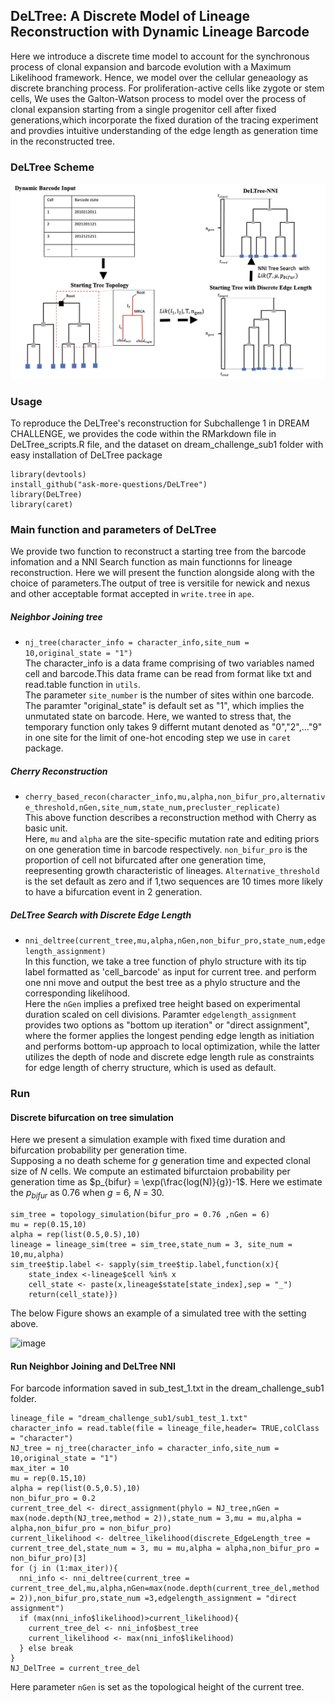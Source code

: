 ## DeLTree: A Discrete Model of Lineage Reconstruction with Dynamic Lineage Barcode
Here we introduce a discrete time model to account for the synchronous process of clonal expansion and barcode evolution with a Maximum Likelihood framework. Hence, we model over the cellular geneaology as discrete branching process. For proliferation-active cells like zygote or stem cells, We uses the Galton-Watson process to model over the process of clonal expansion starting from a single progenitor cell after fixed generations,which incorporate the fixed duration of the tracing experiment and provdies intuitive understanding of the edge length as generation time in the reconstructed tree.

### DeLTree Scheme
![Scheme of DeLTree](/SchemeOfDeLTree.jpg)


### Usage 
To reproduce the DeLTree's reconstruction for Subchallenge 1 in DREAM CHALLENGE, we provides the code within the RMarkdown file in DeLTree_scripts.R file, and the dataset on dream_challenge_sub1 folder with easy installation of DeLTree package
```
library(devtools)
install_github("ask-more-questions/DeLTree")
library(DeLTree)
library(caret)
```
### Main function and parameters of DeLTree
We provide two function to reconstruct a starting tree from the barcode infomation and a NNI Search function as main functionns for lineage reconstruction. Here we will present the function alongside along with the choice of parameters.The output of tree is versitile for newick and nexus and other acceptable format accepted in `write.tree` in `ape`.

##### Neighbor Joining tree
* `nj_tree(character_info = character_info,site_num = 10,original_state = "1")` <br>
The character_info is a data frame comprising of two variables named cell and barcode.This data frame can be read from format like txt and read.table function in `utils`. <br>
The parameter `site_number` is the number of sites within one barcode. The paramter "original_state" is default set as "1", which implies the unmutated state on barcode. Here, we wanted to stress that, the temporary function only takes 9 differnt mutant denoted as "0","2",..."9" in one site for the limit of one-hot encoding step we use in `caret` package.

##### Cherry Reconstruction
* `cherry_based_recon(character_info,mu,alpha,non_bifur_pro,alternative_threshold,nGen,site_num,state_num,precluster_replicate)` <br>
This above function describes a reconstruction method with Cherry as basic unit. <br>
Here, `mu` and `alpha` are the site-specific mutation rate and editing priors on one generation time in barcode respectively. 
`non_bifur_pro` is the proportion of cell not bifurcated after one generation time, reepresenting growth characteristic of lineages. `Alternative_threshold` is the set default as zero and if 1,two sequences are 10 times more likely to have a bifurcation event in 2 generation.


##### DeLTree Search with Discrete Edge Length
* `nni_deltree(current_tree,mu,alpha,nGen,non_bifur_pro,state_num,edgelength_assignment)` <br>
In this function, we take  a tree function of phylo structure with its tip label formatted as 'cell_barcode' as input for current tree. and perform one nni move and output the best tree as a phylo structure and the corresponding likelihood. <br>
Here the `nGen` implies a prefixed tree height based on experimental duration scaled on cell divisions. Paramter `edgelength_assignment` provides two options as "bottom up iteration" or "direct assignment", where the former applies the longest pending edge length as initiation and performs bottom-up approach to local optimization, while the latter utilizes the depth of node and discrete edge length rule as constraints for edge length of cherry structure, which is used as default.

### Run
#### Discrete bifurcation on tree simulation
Here we present a simulation example with fixed time duration and bifurcation probability per generation time.<br>
Supposing a no death scheme for $g$ generation time and expected clonal size of $N$ cells. We compute an estimated bifurctaion probability per generation time as $p_{bifur} = \exp(\frac{log(N)}{g})-1$. Here we estimate the $p_{bifur}$ as 0.76 when $g$ = 6, $N$ = 30. <br> 
```
sim_tree = topology_simulation(bifur_pro = 0.76 ,nGen = 6)
mu = rep(0.15,10)
alpha = rep(list(0.5,0.5),10)
lineage = lineage_sim(tree = sim_tree,state_num = 3, site_num = 10,mu,alpha)
sim_tree$tip.label <- sapply(sim_tree$tip.label,function(x){
    state_index <-lineage$cell %in% x
    cell_state <- paste(x,lineage$state[state_index],sep = "_")
    return(cell_state)})
```
The below Figure shows an example of a simulated tree with the setting above.

![image](https://github.com/user-attachments/assets/fb59f8fe-dd48-4436-908d-173185e1b540)

#### Run Neighbor Joining and DeLTree NNI
For barcode information saved in sub_test_1.txt in the dream_challenge_sub1 folder.
```
lineage_file = "dream_challenge_sub1/sub1_test_1.txt"
character_info = read.table(file = lineage_file,header= TRUE,colClass = "character")
NJ_tree = nj_tree(character_info = character_info,site_num = 10,original_state = "1")
max_iter = 10
mu = rep(0.15,10)
alpha = rep(list(0.5,0.5),10)
non_bifur_pro = 0.2
current_tree_del <- direct_assignment(phylo = NJ_tree,nGen = max(node.depth(NJ_tree,method = 2)),state_num = 3,mu = mu,alpha = alpha,non_bifur_pro = non_bifur_pro)
current_likelihood <- deltree_likelihood(discrete_EdgeLength_tree = current_tree_del,state_num = 3, mu = mu,alpha = alpha,non_bifur_pro = non_bifur_pro)[3]
for (j in (1:max_iter)){
  nni_info <- nni_deltree(current_tree = current_tree_del,mu,alpha,nGen=max(node.depth(current_tree_del,method = 2)),non_bifur_pro,state_num =3,edgelength_assignment = "direct assignment")
  if (max(nni_info$likelihood)>current_likelihood){
    current_tree_del <- nni_info$best_tree
    current_likelihood <- max(nni_info$likelihood)
  } else break
}
NJ_DelTree = current_tree_del
```
Here parameter `nGen` is set as the topological height of the current tree.
